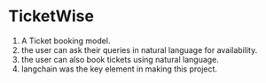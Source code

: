 # TicketWise
1. A Ticket booking model.
2. the user can ask their queries in natural language for availability.
3. the user can also book tickets using natural language.
4. langchain was the key element in making this project.
